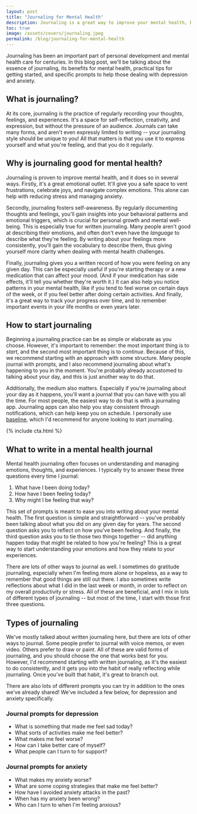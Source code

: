 ```yaml
---
layout: post
title: "Journaling for Mental Health"
description: Journaling is a great way to improve your mental health, but it's not the easiest habit to build. We'll show you how to get started.
toc: true
image: /assets/covers/journaling.jpeg
permalink: /blog/journaling-for-mental-health
---
```


Journaling has been an important part of personal development and mental health care for centuries. In this blog post, we'll be talking about the essence of journaling, its benefits for mental health, practical tips for getting started, and specific prompts to help those dealing with depression and anxiety.

## What is journaling?

At its core, journaling is the practice of regularly recording your thoughts, feelings, and experiences. It's a space for self-reflection, creativity, and expression, but without the pressure of an audience. Journals can take many forms, and aren't even expressly limited to writing -- your journaling style should be unique to you! All that matters is that you use it to express yourself and what you're feeling, and that you do it regularly.

## Why is journaling good for mental health?

Journaling is proven to improve mental health, and it does so in several ways. Firstly, it's a great emotional outlet. It'll give you a safe space to vent frustrations, celebrate joys, and navigate complex emotions. This alone can help with reducing stress and managing anxiety.

Secondly, journaling fosters self-awareness. By regularly documenting thoughts and feelings, you'll gain insights into your behavioral patterns and emotional triggers, which is crucial for personal growth and mental well-being. This is especially true for written journaling. Many people aren't good at describing their emotions, and often don't even have the *language* to describe what they're feeling. By writing about your feelings more consistently, you'll gain the vocabulary to describe them, thus giving yourself more clarity when dealing with mental health challenges.

Finally, journaling gives you a written record of how you were feeling on any given day. This can be especially useful if you're starting therapy or a new medication that can affect your mood. (And if your medication has side effects, it'll tell you whether they're worth it.) It can also help you notice patterns in your mental health, like if you tend to feel worse on certain days of the week, or if you feel better after doing certain activities. And finally, it's a great way to track your progress over time, and to remember important events in your life months or even years later.

## How to start journaling

Beginning a journaling practice can be as simple or elaborate as you choose. However, it's important to remember: the most important thing is to *start*, and the second most important thing is to *continue*. Because of this, we recommend starting with an approach with some structure. Many people journal with prompts, and I also recommend journaling about what's happening to you in the moment. You're probably already accustomed to talking about your day, and this is just another way to do that.

Additionally, the medium also matters. Especially if you're journaling about your day as it happens, you'll want a journal that you can have with you all the time. For most people, the easiest way to do that is with a journaling app. Journaling apps can also help you stay consistent through notifications, which can help keep you on schedule. I personally use [baseline](https://getbaseline.app), which I'd recommend for anyone looking to start journaling.

{% include cta.html %}

## What to write in a mental health journal

Mental health journaling often focuses on understanding and managing emotions, thoughts, and experiences. I typically try to answer these three questions every time I journal:

1. What have I been doing today?
2. How have I been feeling today?
3. Why might I be feeling that way?

This set of prompts is meant to ease you into writing about your mental health. The first question is simple and straightforward -- you've probably been talking about what you did on any given day for years. The second question asks you to reflect on how you've been feeling. And finally, the third question asks you to tie those two things together -- did anything happen today that might be related to how you're feeling? This is a great way to start understanding your emotions and how they relate to your experiences.

There are lots of other ways to journal as well. I sometimes do gratitude journaling, especially when I'm feeling more alone or hopeless, as a way to remember that good things are still out there. I also sometimes write reflections about what I did in the last week or month, in order to reflect on my overall productivity or stress. All of these are beneficial, and I mix in lots of different types of journaling -- but most of the time, I start with those first three questions.

## Types of journaling

We've mostly talked about written journaling here, but there are lots of other ways to journal. Some people prefer to journal with voice memos, or even video. Others prefer to draw or paint. All of these are valid forms of journaling, and you should choose the one that works best for you. However, I'd recommend starting with written journaling, as it's the easiest to do consistently, and it gets you into the habit of really reflecting while journaling. Once you've built that habit, it's great to branch out.

There are also lots of different prompts you can try in addition to the ones we've already shared! We've included a few below, for depression and anxiety specifically.

### Journal prompts for depression

- What is something that made me feel sad today?
- What sorts of activities make me feel better?
- What makes me feel worse?
- How can I take better care of myself?
- What people can I turn to for support?

### Journal prompts for anxiety

- What makes my anxiety worse?
- What are some coping strategies that make me feel better?
- How have I avoided anxiety attacks in the past?
- When has my anxiety been wrong?
- Who can I turn to when I'm feeling anxious?